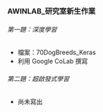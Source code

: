 ### AWINLAB_研究室新生作業
###### 第一題：深度學習
- 檔案：70DogBreeds_Keras
- 利用 Google CoLab 撰寫

###### 第二題：超啟發式學習
- 尚未寫出
